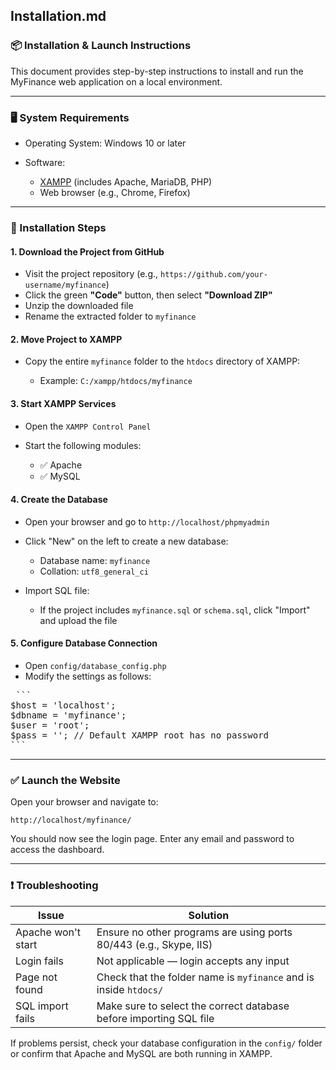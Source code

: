 ## Installation.md

### 📦 Installation & Launch Instructions

This document provides step-by-step instructions to install and run the MyFinance web application on a local environment.

---

### 🖥️ System Requirements

* Operating System: Windows 10 or later
* Software:

  * [XAMPP](https://www.apachefriends.org/index.html) (includes Apache, MariaDB, PHP)
  * Web browser (e.g., Chrome, Firefox)

---

### 🚀 Installation Steps

#### 1. Download the Project from GitHub

* Visit the project repository (e.g., `https://github.com/your-username/myfinance`)
* Click the green **"Code"** button, then select **"Download ZIP"**
* Unzip the downloaded file
* Rename the extracted folder to `myfinance`

#### 2. Move Project to XAMPP

* Copy the entire `myfinance` folder to the `htdocs` directory of XAMPP:

  * Example: `C:/xampp/htdocs/myfinance`

#### 3. Start XAMPP Services

* Open the `XAMPP Control Panel`
* Start the following modules:

  * ✅ Apache
  * ✅ MySQL

#### 4. Create the Database

* Open your browser and go to `http://localhost/phpmyadmin`
* Click "New" on the left to create a new database:

  * Database name: `myfinance`
  * Collation: `utf8_general_ci`
* Import SQL file:

  * If the project includes `myfinance.sql` or `schema.sql`, click "Import" and upload the file

#### 5. Configure Database Connection

* Open `config/database_config.php`
* Modify the settings as follows:
 <pre> ``` 
$host = 'localhost';
$dbname = 'myfinance';
$user = 'root';
$pass = ''; // Default XAMPP root has no password
```  </pre>
---

### ✅ Launch the Website

Open your browser and navigate to:

```
http://localhost/myfinance/
```

You should now see the login page. Enter any email and password to access the dashboard.

---

### ❗ Troubleshooting

| Issue              | Solution                                                           |
| ------------------ | ------------------------------------------------------------------ |
| Apache won't start | Ensure no other programs are using ports 80/443 (e.g., Skype, IIS) |
| Login fails        | Not applicable — login accepts any input                           |
| Page not found     | Check that the folder name is `myfinance` and is inside `htdocs/`  |
| SQL import fails   | Make sure to select the correct database before importing SQL file |

If problems persist, check your database configuration in the `config/` folder or confirm that Apache and MySQL are both running in XAMPP.


